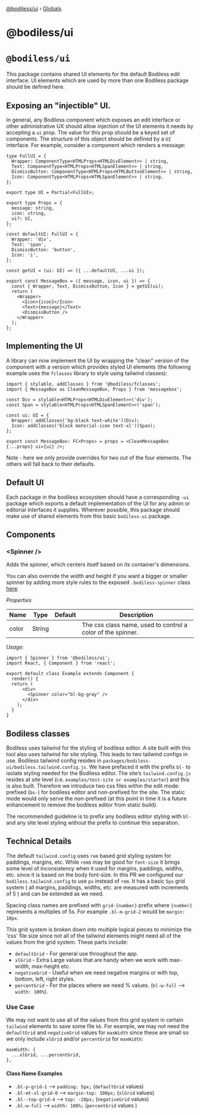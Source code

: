 [@bodiless/ui](README.md) › [Globals](globals.md)

# @bodiless/ui

# `@bodiless/ui`

This package contains shared UI elements for the default Bodiless edit
interface. UI elements which are used by more than one Bodiless package should
be defined here.

## Exposing an "injectible" UI.

In general, any Bodiless component which exposes an edit interface or other
administrative UX should allow injection of the UI elements it needs by
accepting a `ui` prop.  The value for this prop should be a keyed set of
components.  The structure of this object should be defined by a `UI`
interface. For example, consider a component which renders a message:

```
type FullUI = {
  Wrapper: ComponentType<HTMLProps<HTMLDivElement>> | string,
  Text: ComponentType<HTMLProps<HTMLSpanElement>> | string,
  DismissButton: ComponentType<HTMLProps<HTMLButtonElement>> | string,
  Icon: ComponentType<HTMLProps<HTMLSpanElement>> | string.
};

export type UI = Partial<FullUI>;

export type Props = {
  message: string,
  icon: string,
  ui?: UI,
};

const defaultUI: FullUI = {
  Wrapper: 'div',
  Text: 'span',
  DismissButton: 'button',
  Icon: 'i',
};

const getUI = (ui: UI) => ({ ...defaultUI, ...ui });

export const MessageBox = ({ message, icon, ui }) => {
  const { Wrapper, Text, DismissButton, Icon } = getUI(ui);
  return (
    <Wrapper>
      <Icon>{icon}</Icon>
      <Text>{message}</Text>
      <DismissButton />
    </Wrapper>
  );
};
```

## Implementing the UI

A library can now implement the UI by wrapping the "clean" version of the component
with a version which provides styled UI elements (the following example uses the `fclasses`
library to style using tailwind classes):

```
import { stylable, addClasses } from '@bodiless/fclasses';
import { MessageBox as CleanMessageBox, Props } from 'messagebox';

const Div = stylable<HTMLProps<HTMLDivElement>>('div');
const Span = stylable<HTMLProps<HTMLSpanElement>>('span');

const ui: UI = {
  Wrapper: addClasses('bg-black text-white')(Div);
  Icon: addClasses('block material-icon text-xl')(Span);
};

export const MessageBox: FC<Props> = props = <CleanMessageBox {...props} ui={ui} />;
```

Note - here we only provide overrides for two out of the four elements.  The
others will fall back to their defaults.

## Default UI

Each package in the bodiless ecosystem should have a corresponding `-ui`
package which exports a default implementation of the UI for any admin
or editorial interfaces it supplies.  Wherever possible, this package
should make use of shared elements from this basic `bodiless-ui` package.

## Components

### &lt;Spinner /&gt;

Adds the spinner, which centers itself based on its container's dimensions.

You can also override the width and height if you want a bigger or smaller spinner by adding more style rules to the exposed `.bodiless-spinner` class [here](https://github.com/johnsonandjohnson/Bodiless-JS/blob/master/packages/bodiless-ui/src/Spinner.css). 

*Properties*

|Name|Type|Default|Description|
|-----|-----|-----|-----|
|color |String | |The css class name, used to control a color of the spinner. |

*Usage:*

```tsx
import { Spinner } from '@bodiless/ui';
import React, { Component } from 'react';

export default class Example extends Component {
  render() {
  return (
      <div>
        <Spinner color="bl-bg-gray" />
      </div>
    );
  }
}
``` 
## Bodiless classes

Bodiless uses tailwind for the styling of bodiless editor. A site built with this tool also uses
tailwind for site styling. This leads to two tailwind configs in use.  Bodiless tailwind config
resides in `packages/bodiless-ui/bodiless.tailwind.config.js`. We have prefaced it with the prefix `bl-`
to isolate styling needed for the Bodiless editor. The site’s `tailwind.config.js` resides at site
level (i.e. `examples/test-site or examples/starter`) and this is also built.  Therefore we introduce
two css files within the edit mode: prefixed (`bs-`) for bodiless editor and non-prefixed for the
site. The static mode would only serve the non-prefixed (at this point in time it is a future
enhancement to remove the bodiless editor from static build).

The recommended guideline is to prefix any bodiless editor styling with `bl-` and any site level
styling without the prefix to continue this separation.

## Technical Details

The default `tailwind.config` uses `rem` based grid styling system for paddings, margins, etc. While
`rem`s may be good for `font-size` it brings some level of inconsistency when it used for margins,
paddings, widths, etc. since it is based on the body font-size. In this PR we configured our
`bodiless.tailwind.config` to use `px` instead of `rem`. It has a basic `5px` grid system ( all
margins, paddings, widths, etc. are measured with increments of 5 ) and can be extended as we need.

Spacing class names are prefixed with `grid-{number}` prefix where ``{number}`` represents a
multiples of 5s. For example ``.bl-m-grid-2`` would be `margin: 10px`.

This grid system is broken down into multiple logical pieces to minimize the 'css' file size since
not all of the tailwind elements might need all of the values from the grid system. These parts
include:

* `defaultGrid` - For general use throughout the app.
* `xlGrid` - Extra Large values that are
handy when we work with max-width, max-height etc.
* `negativeGrid` - Useful when we need negative
margins or with top, bottom, left, right styles.
* `percentGrid` - For the places where we need %
values. (`bl-w-full` --> ``width: 100%``).

### Use Case

We may not want to use all of the values from this grid system in certain `tailwind`
elements to save some file `kb`. For example, we may not need the `defaultGrid` and `negativeGrid`
values for `maxWidth` since these are small so we only include `xlGrid` and/or `percentGrid` for
`maxWidth`:

````
maxWidth: {
  ...xlGrid, ...percentGrid,
}, 
```` 

#### Class Name Examples

* ``.bl-p-grid-1`` --> ``padding: 5px;`` (`defaultGrid` values) 
* ``.bl-mt-xl-grid-0`` --> ``margin-top: 100px;`` (`xlGrid` values) 
* ``.bl--top-grid-4`` --> ``top: -20px;`` (`negativeGrid` values) 
* ``.bl-w-full`` --> ``width: 100%;`` (`percentGrid` values )
